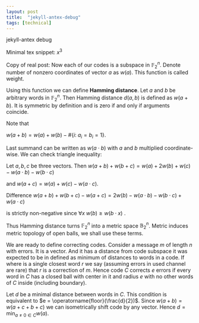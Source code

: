 ```yaml
---
layout: post
title:  "jekyll-antex-debug"
tags: [technical]
---
```


jekyll-antex debug

Minimal tex snippet: $x^3$

Copy of real post:
Now each of our codes is a subspace in $\mathbb{F}_2^n$. Denote number of nonzero
coordinates of vector $a$ as $w(a)$. This function is called weight.

Using this function we can define **Hamming distance**. Let $a$ and $b$ be
arbitrary words in $\mathbb{F}_2^n$. Then Hamming distance $d(a,b)$ is defined as $w(a+b)$. It is
symmetric by definition and is zero if and only if arguments coincide.

Note that

$w(a+b) = w(a) + w(b) - \#\{i:\;a_i = b_i = 1\}$.

Last summand can be written as $w(a \cdot b)$ with $a$ and $b$ multiplied coordinate-wise.
We can check triangle inequality:

Let $a,b,c$ be three vectors.
Then
$w(a+b) + w(b+c) = w(a) + 2w(b) + w(c) - w(a \cdot b) - w(b \cdot c)$

and
$w(a+c) = w(a) + w(c) - w(a \cdot c)$.

Difference
$w(a+b) + w(b+c) - w(a+c) = 2w(b) - w(a \cdot b) - w(b \cdot c) + w(a \cdot c)$

is strictly non-negative since
$\forall x\; w(b) \geq w(b \cdot x)$
.

Thus Hamming distance turns $\mathbb{F}_2^n$ into a metric space $\mathbb{B}_2^n$. Metric induces metric topology of open balls, we shall use these terms.

We are ready to define correcting codes. Consider a message $m$ of length $n$
with errors. It is a vector. And it has a distance from code subspace it
was expected to be in defined as minimum of distances to words in a
code. If where is a single closest word $r$ we say (assuming errors in used
channel are rare) that $r$ is a correction of $m$. Hence code $C$ corrects $e$ errors
if every word in $C$ has a closed ball with center in it and radius $e$ with no
other words of $C$ inside (including boundary).

Let $d$ be a minimal distance between words in $C$. This condition is
equivalent to $e = \operatorname{floor}(\frac{d}{2})$. Since $w(a+b) = w(a+c+b+c)$ we can isometrically shift code by any vector.
Hence $d = \min_{a \neq 0 \in C}w(a)$.
